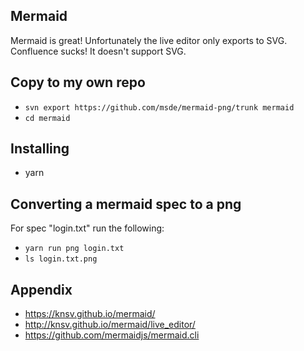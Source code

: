 ## Mermaid

Mermaid is great!  Unfortunately the live editor only exports to SVG.
Confluence sucks!  It doesn't support SVG.

## Copy to my own repo

* `svn export https://github.com/msde/mermaid-png/trunk mermaid`
* `cd mermaid`

## Installing

* yarn

## Converting a mermaid spec to a png

For spec "login.txt" run the following:
  * `yarn run png login.txt`
  * `ls login.txt.png`

## Appendix

* https://knsv.github.io/mermaid/
* http://knsv.github.io/mermaid/live_editor/
* https://github.com/mermaidjs/mermaid.cli
  
